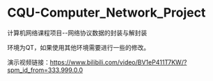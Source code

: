 # CQU-Computer_Network_Project
计算机网络课程项目--网络协议数据的封装与解封装

环境为QT，如果使用其他环境需要进行一些的修改。

演示视频链接：https://www.bilibili.com/video/BV1eP411T7KW/?spm_id_from=333.999.0.0
